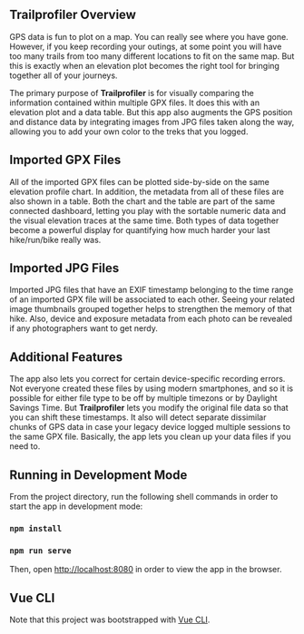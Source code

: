 ## Trailprofiler Overview

GPS data is fun to plot on a map. You can really see where you have gone. However, if you keep recording your outings, at some point you will have too many trails from too many different locations to fit on the same map. But this is exactly when an elevation plot becomes the right tool for bringing together all of your journeys.

The primary purpose of **Trailprofiler** is for visually comparing the information contained within multiple GPX files. It does this with an elevation plot and a data table. But this app also augments the GPS position and distance data by integrating images from JPG files taken along the way, allowing you to add your own color to the treks that you logged.

## Imported GPX Files ##

All of the imported GPX files can be plotted side-by-side on the same elevation profile chart. In addition, the metadata from all of these files are also shown in a table. Both the chart and the table are part of the same connected dashboard, letting you play with the sortable numeric data and the visual elevation traces at the same time. Both types of data together become a powerful display for quantifying how much harder your last hike/run/bike really was.

## Imported JPG Files ##

Imported JPG files that have an EXIF timestamp belonging to the time range of an imported GPX file will be associated to each other. Seeing your related image thumbnails grouped together helps to strengthen the memory of that hike. Also, device and exposure metadata from each photo can be revealed if any photographers want to get nerdy.

## Additional Features

The app also lets you correct for certain device-specific recording errors. Not everyone created these files by using modern smartphones, and so it is possible for either file type to be off by multiple timezons or by Daylight Savings Time. But **Trailprofiler** lets you modify the original file data so that you can shift these timestamps. It also will detect separate dissimilar chunks of GPS data in case your legacy device logged multiple sessions to the same GPX file. Basically, the app lets you clean up your data files if you need to.

## Running in Development Mode

From the project directory, run the following shell commands in order to start the app in development mode:

### `npm install`
### `npm run serve`

Then, open [http://localhost:8080](http://localhost:8080) in order to view the app in the browser.

## Vue CLI

Note that this project was bootstrapped with [Vue CLI](https://cli.vuejs.org/).